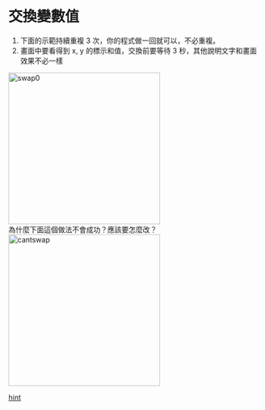 
# 交換變數值

1. 下面的示範持續重複 3 次，你的程式做一回就可以，不必重複。
2. 畫面中要看得到 x, y 的標示和值，交換前要等待 3 秒，其他說明文字和畫面效果不必一樣

<img src="http://nandemoi.github.io/zl111/media/swap0.gif" alt="swap0" height="300"/>
<br>
為什麼下面這個做法不會成功？應該要怎麼改？

<img src="http://nandemoi.github.io/zl111/media/cantswap.png" alt="cantswap" height="300"/>

[hint](http://nandemoi.github.io/zl111/media/swap_ani.gif)
